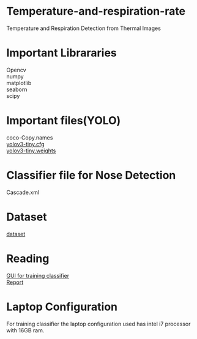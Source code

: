 # Temperature-and-respiration-rate
Temperature and Respiration Detection from Thermal Images
# Important Librararies 
Opencv<br />
numpy<br />
matplotlib<br />
seaborn<br />
scipy<br />
# Important files(YOLO)
coco-Copy.names<br />
[yolov3-tiny.cfg](https://github.com/pjreddie/darknet/blob/master/cfg/yolov3-tiny.cfg)<br />
[yolov3-tiny.weights](https://pjreddie.com/darknet/yolo/)<br />
# Classifier file for Nose Detection
Cascade.xml
# Dataset
[dataset](https://drive.google.com/file/d/15M--ahcyOHA2eQKHL5KrKsDQbeyc9GtD/view?usp=sharing)
# Reading
[GUI for training classifier](https://amin-ahmadi.com/cascade-trainer-gui/)<br/>
[Report](https://docs.google.com/document/d/1URJrFHAWdw8JKy27v4zKAIhQKhx3uH3k/edit?usp=sharing&ouid=111435153361291833878&rtpof=true&sd=true)<br/>
# Laptop Configuration
For training classifier the laptop configuration used has intel i7 processor with 16GB ram.
